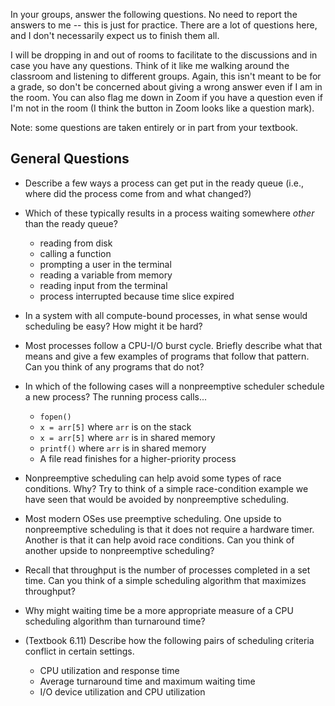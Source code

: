In your groups, answer the following questions.
No need to report the answers to me --
this is just for practice.
There are a lot of questions here,
and I don't necessarily expect us to finish them all.

I will be dropping in and out of rooms to facilitate to the discussions and in
case you have any questions.
Think of it like me walking around the classroom and listening to different
groups.
Again, this isn't meant to be for a grade,
so don't be concerned about giving a wrong answer even if I am in the room.
You can also flag me down in Zoom if you have a question even if I'm not in the
room
(I think the button in Zoom looks like a question mark).

Note: some questions are taken entirely or in part from your textbook.

## General Questions

* Describe a few ways a process can get put in the ready queue
(i.e., where did the process come from and what changed?)

* Which of these typically results in a process waiting somewhere *other* than
the ready queue?
    * reading from disk
    * calling a function
    * prompting a user in the terminal
    * reading a variable from memory
    * reading input from the terminal
    * process interrupted because time slice expired

* In a system with all compute-bound processes,
in what sense would scheduling be easy?
How might it be hard?

* Most processes follow a CPU-I/O burst cycle.
Briefly describe what that means and give a few examples of programs that
follow that pattern.
Can you think of any programs that do not?

* In which of the following cases will a nonpreemptive scheduler schedule a
new process? The running process calls...
    * `fopen()`
    * `x = arr[5]` where `arr` is on the stack
    * `x = arr[5]` where `arr` is in shared memory
    * `printf()` where `arr` is in shared memory
    * A file read finishes for a higher-priority process

* Nonpreemptive scheduling can help avoid some types of race conditions. Why?
Try to think of a simple race-condition example we have seen that would be
avoided by nonpreemptive scheduling.

* Most modern OSes use preemptive scheduling. One upside to nonpreemptive
scheduling is that it does not require a hardware timer.
Another is that it can help avoid race conditions.
Can you think of another upside to nonpreemptive scheduling?

* Recall that throughput is the number of processes completed in a set time.
Can you think of a simple scheduling algorithm that maximizes throughput?

* Why might waiting time be a more appropriate measure of a CPU scheduling
algorithm than turnaround time?

* (Textbook 6.11) Describe how the following pairs of scheduling criteria
conflict in certain settings.
    * CPU utilization and response time
    * Average turnaround time and maximum waiting time
    * I/O device utilization and CPU utilization
